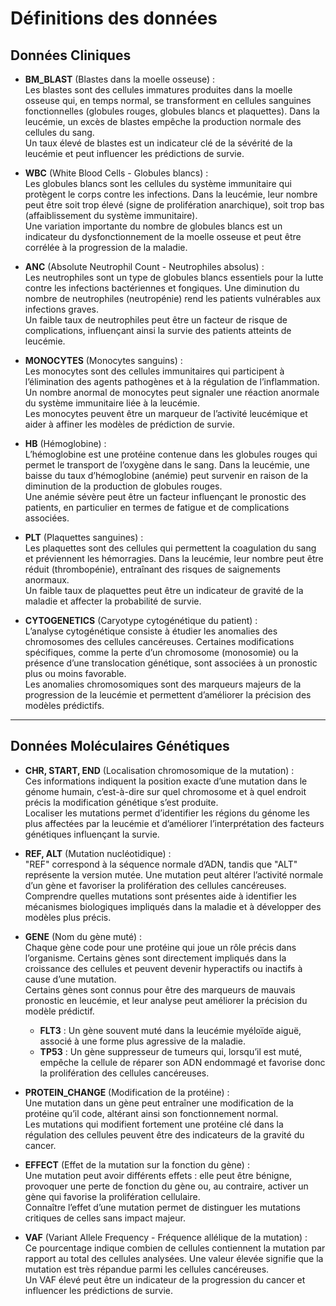 # Définitions des données

## Données Cliniques

- **BM_BLAST** (Blastes dans la moelle osseuse) :  
  Les blastes sont des cellules immatures produites dans la moelle osseuse qui, en temps normal, se transforment en cellules sanguines fonctionnelles (globules rouges, globules blancs et plaquettes). Dans la leucémie, un excès de blastes empêche la production normale des cellules du sang.  
  Un taux élevé de blastes est un indicateur clé de la sévérité de la leucémie et peut influencer les prédictions de survie.

- **WBC** (White Blood Cells - Globules blancs) :  
  Les globules blancs sont les cellules du système immunitaire qui protègent le corps contre les infections. Dans la leucémie, leur nombre peut être soit trop élevé (signe de prolifération anarchique), soit trop bas (affaiblissement du système immunitaire).  
  Une variation importante du nombre de globules blancs est un indicateur du dysfonctionnement de la moelle osseuse et peut être corrélée à la progression de la maladie.

- **ANC** (Absolute Neutrophil Count - Neutrophiles absolus) :  
  Les neutrophiles sont un type de globules blancs essentiels pour la lutte contre les infections bactériennes et fongiques. Une diminution du nombre de neutrophiles (neutropénie) rend les patients vulnérables aux infections graves.  
  Un faible taux de neutrophiles peut être un facteur de risque de complications, influençant ainsi la survie des patients atteints de leucémie.

- **MONOCYTES** (Monocytes sanguins) :  
  Les monocytes sont des cellules immunitaires qui participent à l’élimination des agents pathogènes et à la régulation de l’inflammation. Un nombre anormal de monocytes peut signaler une réaction anormale du système immunitaire liée à la leucémie.  
  Les monocytes peuvent être un marqueur de l’activité leucémique et aider à affiner les modèles de prédiction de survie.

- **HB** (Hémoglobine) :  
  L’hémoglobine est une protéine contenue dans les globules rouges qui permet le transport de l’oxygène dans le sang. Dans la leucémie, une baisse du taux d’hémoglobine (anémie) peut survenir en raison de la diminution de la production de globules rouges.  
  Une anémie sévère peut être un facteur influençant le pronostic des patients, en particulier en termes de fatigue et de complications associées.

- **PLT** (Plaquettes sanguines) :  
  Les plaquettes sont des cellules qui permettent la coagulation du sang et préviennent les hémorragies. Dans la leucémie, leur nombre peut être réduit (thrombopénie), entraînant des risques de saignements anormaux.  
  Un faible taux de plaquettes peut être un indicateur de gravité de la maladie et affecter la probabilité de survie.

- **CYTOGENETICS** (Caryotype cytogénétique du patient) :  
  L’analyse cytogénétique consiste à étudier les anomalies des chromosomes des cellules cancéreuses. Certaines modifications spécifiques, comme la perte d’un chromosome (monosomie) ou la présence d’une translocation génétique, sont associées à un pronostic plus ou moins favorable.  
  Les anomalies chromosomiques sont des marqueurs majeurs de la progression de la leucémie et permettent d’améliorer la précision des modèles prédictifs.

---

## Données Moléculaires Génétiques

- **CHR, START, END** (Localisation chromosomique de la mutation) :  
  Ces informations indiquent la position exacte d’une mutation dans le génome humain, c’est-à-dire sur quel chromosome et à quel endroit précis la modification génétique s’est produite.  
  Localiser les mutations permet d’identifier les régions du génome les plus affectées par la leucémie et d’améliorer l’interprétation des facteurs génétiques influençant la survie.

- **REF, ALT** (Mutation nucléotidique) :  
  "REF" correspond à la séquence normale d’ADN, tandis que "ALT" représente la version mutée. Une mutation peut altérer l’activité normale d’un gène et favoriser la prolifération des cellules cancéreuses.  
  Comprendre quelles mutations sont présentes aide à identifier les mécanismes biologiques impliqués dans la maladie et à développer des modèles plus précis.

- **GENE** (Nom du gène muté) :  
  Chaque gène code pour une protéine qui joue un rôle précis dans l’organisme. Certains gènes sont directement impliqués dans la croissance des cellules et peuvent devenir hyperactifs ou inactifs à cause d’une mutation.  
  Certains gènes sont connus pour être des marqueurs de mauvais pronostic en leucémie, et leur analyse peut améliorer la précision du modèle prédictif.

  - **FLT3** : Un gène souvent muté dans la leucémie myéloïde aiguë, associé à une forme plus agressive de la maladie.  
  - **TP53** : Un gène suppresseur de tumeurs qui, lorsqu’il est muté, empêche la cellule de réparer son ADN endommagé et favorise donc la prolifération des cellules cancéreuses.

- **PROTEIN_CHANGE** (Modification de la protéine) :  
  Une mutation dans un gène peut entraîner une modification de la protéine qu’il code, altérant ainsi son fonctionnement normal.  
  Les mutations qui modifient fortement une protéine clé dans la régulation des cellules peuvent être des indicateurs de la gravité du cancer.

- **EFFECT** (Effet de la mutation sur la fonction du gène) :  
  Une mutation peut avoir différents effets : elle peut être bénigne, provoquer une perte de fonction du gène ou, au contraire, activer un gène qui favorise la prolifération cellulaire.  
  Connaître l’effet d’une mutation permet de distinguer les mutations critiques de celles sans impact majeur.

- **VAF** (Variant Allele Frequency - Fréquence allélique de la mutation) :  
  Ce pourcentage indique combien de cellules contiennent la mutation par rapport au total des cellules analysées. Une valeur élevée signifie que la mutation est très répandue parmi les cellules cancéreuses.  
 Un VAF élevé peut être un indicateur de la progression du cancer et influencer les prédictions de survie.
